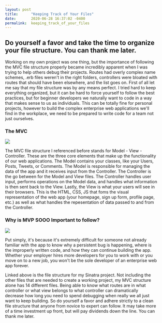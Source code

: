 ```yaml
---
layout: post
title:      "Keeping Track of Your Files"
date:       2020-06-28 16:37:02 -0400
permalink:  keeping_track_of_your_files
---
```


## Do yourself a favor and take the time to organize your file structure. You can thank me later.

Working on my own project was one thing, but the importance of following the MVC file structure properly became incredibly apparent when I was trying to help others debug their projects. Routes had overly complex name schemes, .erb files weren't in the right folders, controllers were bloated with routes that should have been elsewhere, and the list goes on. First of all let me say that my file structure was by any means perfect. I tried hard to keep everything organized, but it can be hard to force yourself to follow the best practices, but for beginner developers we naturally want to code in a way that makes sense to us as individuals. This can be totally fine for personal projects, however to build the complex enterprise web applications we'll find in the workplace, we need to be prepared to write code for a team not just ourselves.

### The MVC

![](https://i.imgur.com/u4d0PPb.png)

The MVC file structure I referenced before stands for Model - View - Controller. These are the three core elements that make up the functionality of our web applications. The Model contains your classes, like your Users, Posts, Tweets, or Comments. The Model is responsible for managing the data of the app and it receives input from the Controller. The Controller is the go between for the Model and View files. The Controller handles user input, performs operations on the Model data, and handles what information is then sent back to the View. Lastly, the View is what your users will see in their browsers. This is the HTML, CSS, JS that foms the visual representation of the web app (your homepage, sign up form, profile page, etc.) as well as what handles the repesentation of data passed to and from the Controller.

### Why is MVP SOOO Important to follow?

![](https://i.imgur.com/QBbnQRn.png)

Put simply, it's because it's extremely difficult for someone not already familiar with the app to know why a persistent bug is happening, where is the improperly written code, and how they can continue building the app. Whether your employer hires more developers for you to work with or you move on to a new job, you won't be the sole developer of an enterprise web app forever.

Linked above is the file structure for my Sinatra project. Not including the other files that are needed to create a working project, my MVC structure alone has 14 different files. Being able to know what routes are in what controller or what view belongs to what controller can dramatically decrease how long you need to spend debugging when really we all just want to keep building. So do yourself a favor and adhere strictly to a clean file structure that anyone from novice to expert can follow. It may take more of a time investment up front, but will pay dividends down the line. You can thank me later.
